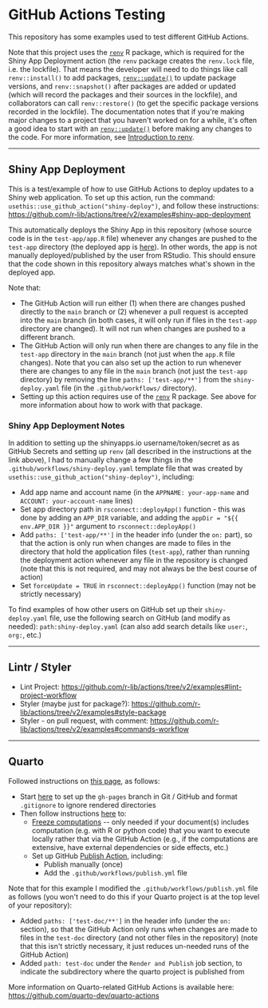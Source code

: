 # GitHub Actions Testing

This repository has some examples used to test different GitHub Actions.

Note that this project uses the [`renv`](https://rstudio.github.io/renv/index.html) R package, which is required for the Shiny App Deployment action (the `renv` package creates the `renv.lock` file, i.e. the lockfile). That means the developer will need to do things like call `renv::install()` to add packages, [`renv::update()`](https://rstudio.github.io/renv/reference/update.html) to update package versions, and `renv::snapshot()` after packages are added or updated (which will record the packages and their sources in the lockfile), and collaborators can call `renv::restore()` (to get the specific package versions recorded in the lockfile). The documentation notes that if you're making major changes to a project that you haven't worked on for a while, it's often a good idea to start with an [`renv::update()`](https://rstudio.github.io/renv/reference/update.html) before making any changes to the code. For more information, see [Introduction to renv](https://rstudio.github.io/renv/articles/renv.html).

------------------------------------------------------------------------

## Shiny App Deployment

This is a test/example of how to use GitHub Actions to deploy updates to a Shiny web application. To set up this action, run the command: `usethis::use_github_action("shiny-deploy")`, and follow these instructions: <https://github.com/r-lib/actions/tree/v2/examples#shiny-app-deployment>

This automatically deploys the Shiny App in this repository (whose source code is in the `test-app/app.R` file) whenever any changes are pushed to the `test-app` directory (the deployed app is [here](https://daltare.shinyapps.io/test-app/)). In other words, the app is not manually deployed/published by the user from RStudio. This should ensure that the code shown in this repository always matches what's shown in the deployed app.

Note that:

-   The GitHub Action will run either (1) when there are changes pushed directly to the `main` branch or (2) whenever a pull request is accepted into the `main` branch (in both cases, it will only run if files in the `test-app` directory are changed). It will not run when changes are pushed to a different branch.
-   The GitHub Action will only run when there are changes to any file in the `test-app` directory in the `main` branch (not just when the `app.R` file changes). Note that you can also set up the action to run whenever there are changes to any file in the `main` branch (not just the `test-app` directory) by removing the line `paths: ['test-app/**']` from the `shiny-deploy.yaml` file (in the `.github/workflows/` directory).
-   Setting up this action requires use of the [`renv`](https://rstudio.github.io/renv/index.html) R package. See above for more information about how to work with that package.

### Shiny App Deployment Notes

In addition to setting up the shinyapps.io username/token/secret as as GitHub Secrets and setting up `renv` (all described in the instructions at the link above), I had to manually change a few things in the `.github/workflows/shiny-deploy.yaml` template file that was created by `usethis::use_github_action("shiny-deploy")`, including:

-   Add app name and account name (in the `APPNAME: your-app-name` and `ACCOUNT: your-account-name` lines)
-   Set app directory path in `rsconnect::deployApp()` function - this was done by adding an `APP_DIR` variable, and adding the `appDir = "${{ env.APP_DIR }}"` argument to `rsconnect::deployApp()`
-   Add `paths: ['test-app/**']` in the header info (under the `on:` part), so that the action is only run when changes are made to files in the directory that hold the application files (`test-app`), rather than running the deployment action whenever any file in the repository is changed (note that this is not required, and may not always be the best course of action)
-   Set `forceUpdate = TRUE` in `rsconnect::deployApp()` function (may not be strictly necessary)

To find examples of how other users on GitHub set up their `shiny-deploy.yaml` file, use the following search on GitHub (and modify as needed): `path:shiny-deploy.yaml` (can also add search details like `user:`, `org:`, etc.)

------------------------------------------------------------------------

## Lintr / Styler

-   Lint Project: <https://github.com/r-lib/actions/tree/v2/examples#lint-project-workflow>
-   Styler (maybe just for package?): <https://github.com/r-lib/actions/tree/v2/examples#style-package>
-   Styler - on pull request, with comment: <https://github.com/r-lib/actions/tree/v2/examples#commands-workflow>

------------------------------------------------------------------------

## Quarto

Followed instructions on [this page](https://quarto.org/docs/publishing/github-pages.html), as follows:

-   Start [here](https://quarto.org/docs/publishing/github-pages.html#publish-command) to set up the `gh-pages` branch in Git / GitHub and format `.gitignore` to ignore rendered directories
-   Then follow instructions [here](https://quarto.org/docs/publishing/github-pages.html#github-action) to:
    -   [Freeze computations](https://quarto.org/docs/publishing/github-pages.html#freezing-computations) -- only needed if your document(s) includes computation (e.g. with R or python code) that you want to execute locally rather that via the GitHub Action (e.g., if the computations are extensive, have external dependencies or side effects, etc.)
    -   Set up GitHub [Publish Action](https://quarto.org/docs/publishing/github-pages.html#publish-action), including:
        -   Publish manually (once)
        -   Add the `.github/workflows/publish.yml` file

Note that for this example I modified the `.github/workflows/publish.yml` file as follows (you won't need to do this if your Quarto project is at the top level of your repository):

-   Added `paths: ['test-doc/**']` in the header info (under the `on:` section), so that the GitHub Action only runs when changes are made to files in the `test-doc` directory (and not other files in the repository) (note that this isn't strictly necessary, it just reduces un-needed runs of the GitHub Action)
-   Added `path: test-doc` under the `Render and Publish` job section, to indicate the subdirectory where the quarto project is published from

More information on Quarto-related GitHub Actions is available here: <https://github.com/quarto-dev/quarto-actions>
